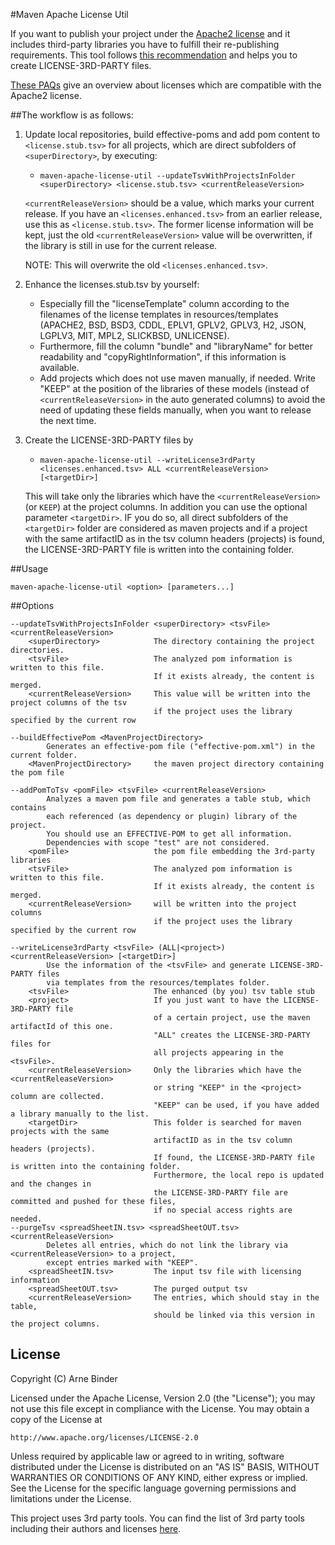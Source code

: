 #Maven Apache License Util

If you want to publish your project under the [Apache2 license](http://www.apache.org/licenses/LICENSE-2.0) and it 
includes third-party libraries you have to fulfill their re-publishing requirements. This tool follows 
[this recommendation](http://programmers.stackexchange.com/questions/234511/what-is-the-best-practice-for-arranging-third-party-library-licenses-paperwork) 
and helps you to create LICENSE-3RD-PARTY files. 

[These PAQs](http://www.apache.org/legal/resolved.html) give an overview about licenses which are compatible with the Apache2 license.

##The workflow is as follows:

1. Update local repositories, build effective-poms and add pom content to `<license.stub.tsv>` for all projects, 
which are direct subfolders of `<superDirectory>`, by executing:
	- `maven-apache-license-util --updateTsvWithProjectsInFolder <superDirectory> <license.stub.tsv> <currentReleaseVersion>`
	
	`<currentReleaseVersion>` should be a value, which marks your current release.
	If you have an `<licenses.enhanced.tsv>` from an earlier release, use this as `<license.stub.tsv>`. 
	The former license information will be kept, just the old `<currentReleaseVersion>` value will be overwritten, 
	if the library is still in use for the current release.

	NOTE: This will overwrite the old `<licenses.enhanced.tsv>`. 
2. Enhance the licenses.stub.tsv by yourself:
   	- Especially fill the "licenseTemplate" column according to the filenames of the license templates in resources/templates 
   		(APACHE2, BSD, BSD3, CDDL, EPLV1, GPLV2, GPLV3, H2, JSON, LGPLV3, MIT, MPL2, SLICKBSD, UNLICENSE).
   	- Furthermore, fill the column "bundle" and "libraryName" for better readability and "copyRightInformation", 
   		if this information is available.
   	- Add projects which does not use maven manually, if needed. Write "KEEP" at the position of the libraries 
   		of these models (instead of `<currentReleaseVersion>` in the auto generated columns) to avoid 
   		the need of updating these fields manually, when you want to release the next time.
  
3. Create the LICENSE-3RD-PARTY files by
	- `maven-apache-license-util --writeLicense3rdParty <licenses.enhanced.tsv> ALL <currentReleaseVersion> [<targetDir>]` 
	
	This will take only the libraries which have the `<currentReleaseVersion>` (or `KEEP`) at the project columns.
	In addition you can use the optional parameter `<targetDir>`. IF you do so, all direct subfolders of the `<targetDir>` 
	folder are considered as maven projects and if a project with the same artifactID as in the tsv column headers (projects) 
	is found, the LICENSE-3RD-PARTY file is written into the containing folder. 

##Usage

`maven-apache-license-util <option> [parameters...]`

##Options
```
--updateTsvWithProjectsInFolder <superDirectory> <tsvFile> <currentReleaseVersion>	
	<superDirectory>			The directory containing the project directories.
	<tsvFile>					The analyzed pom information is written to this file. 
								If it exists already, the content is merged.
	<currentReleaseVersion>		This value will be written into the project columns of the tsv 
								if the project uses the library specified by the current row
	
--buildEffectivePom <MavenProjectDirectory>			
		Generates an effective-pom file ("effective-pom.xml") in the current folder.
	<MavenProjectDirectory>		the maven project directory containing the pom file

--addPomToTsv <pomFile> <tsvFile> <currentReleaseVersion>
		Analyzes a maven pom file and generates a table stub, which contains 
		each referenced (as dependency or plugin) library of the project.
		You should use an EFFECTIVE-POM to get all information.
		Dependencies with scope "test" are not considered.							
	<pomFile>					the pom file embedding the 3rd-party libraries 
	<tsvFile>					The analyzed pom information is written to this file. 
								If it exists already, the content is merged.
	<currentReleaseVersion>		will be written into the project columns 
								if the project uses the library specified by the current row

--writeLicense3rdParty <tsvFile> (ALL|<project>) <currentReleaseVersion> [<targetDir>]	
		Use the information of the <tsvFile> and generate LICENSE-3RD-PARTY files 
		via templates from the resources/templates folder.
	<tsvFile>					The enhanced (by you) tsv table stub
	<project>					If you just want to have the LICENSE-3RD-PARTY file 
								of a certain project, use the maven artifactId of this one.
								"ALL" creates the LICENSE-3RD-PARTY files for 
								all projects appearing in the <tsvFile>.
	<currentReleaseVersion>		Only the libraries which have the <currentReleaseVersion> 
								or string "KEEP" in the <project> column are collected. 
								"KEEP" can be used, if you have added a library manually to the list.
	<targetDir>					This folder is searched for maven projects with the same 
								artifactID as in the tsv column headers (projects). 
								If found, the LICENSE-3RD-PARTY file is written into the containing folder. 
								Furthermore, the local repo is updated and the changes in 
								the LICENSE-3RD-PARTY file are committed and pushed for these files, 
								if no special access rights are needed.
--purgeTsv <spreadSheetIN.tsv> <spreadSheetOUT.tsv> <currentReleaseVersion>		
		Deletes all entries, which do not link the library via <currentReleaseVersion> to a project, 
		except entries marked with "KEEP".
	<spreadSheetIN.tsv>			The input tsv file with licensing information
	<spreadSheetOUT.tsv>		The purged output tsv
	<currentReleaseVersion>		The entries, which should stay in the table, 
								should be linked via this version in the project columns.
```

## License

Copyright (C) Arne Binder

Licensed under the Apache License, Version 2.0 (the "License");
you may not use this file except in compliance with the License.
You may obtain a copy of the License at

    http://www.apache.org/licenses/LICENSE-2.0

Unless required by applicable law or agreed to in writing, software
distributed under the License is distributed on an "AS IS" BASIS,
WITHOUT WARRANTIES OR CONDITIONS OF ANY KIND, either express or implied.
See the License for the specific language governing permissions and
limitations under the License.

This project uses 3rd party tools. You can find the list of 3rd party tools including their authors and licenses [here](LICENSE-3RD-PARTY).

